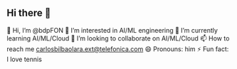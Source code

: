## Hi there 👋

👋 Hi, I’m @bdpFON
👀 I’m interested in AI/ML engineering
🌱 I’m currently learning AI/ML/Cloud
💞️ I’m looking to collaborate on AI/ML/Cloud
📫 How to reach me carlosbilbaolara.ext@telefonica.com
😄 Pronouns: him
⚡ Fun fact: I love tennis

<!--
**bdpTLF/bdpTLF** is a ✨ _special_ ✨ repository because its `README.md` (this file) appears on your GitHub profile.

Here are some ideas to get you started:

- 🔭 I’m currently working on ...
- 🌱 I’m currently learning ...
- 👯 I’m looking to collaborate on ...
- 🤔 I’m looking for help with ...
- 💬 Ask me about ...
- 📫 How to reach me: ...
- 😄 Pronouns: ...
- ⚡ Fun fact: ...
-->
